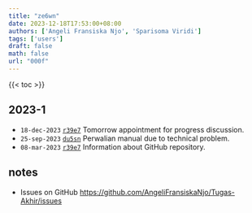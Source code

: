 ```yaml
---
title: "ze6wn"
date: 2023-12-18T17:53:00+08:00
authors: ['Angeli Fransiska Njo', 'Sparisoma Viridi']
tags: ['users']
draft: false
math: false
url: "000f"
---
```

{{< toc >}}


## 2023-1
+ `18-dec-2023` [`r39e7`](https://osf.io/r39e7) Tomorrow appointment for progress discussion.
+ `25-sep-2023` [`du5sn`](https://osf.io/du5sn) Perwalian manual due to technical problem.
+ `08-mar-2023` [`r39e7`](https://osf.io/r39e7) Information about GitHub repository.


## notes
+ Issues on GitHub https://github.com/AngeliFransiskaNjo/Tugas-Akhir/issues
